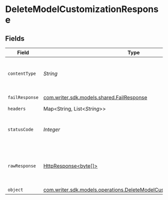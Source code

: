 # DeleteModelCustomizationResponse


## Fields

| Field                                                                                                                                    | Type                                                                                                                                     | Required                                                                                                                                 | Description                                                                                                                              |
| ---------------------------------------------------------------------------------------------------------------------------------------- | ---------------------------------------------------------------------------------------------------------------------------------------- | ---------------------------------------------------------------------------------------------------------------------------------------- | ---------------------------------------------------------------------------------------------------------------------------------------- |
| `contentType`                                                                                                                            | *String*                                                                                                                                 | :heavy_check_mark:                                                                                                                       | HTTP response content type for this operation                                                                                            |
| `failResponse`                                                                                                                           | [com.writer.sdk.models.shared.FailResponse](../../models/shared/FailResponse.md)                                                         | :heavy_minus_sign:                                                                                                                       | Bad Request                                                                                                                              |
| `headers`                                                                                                                                | Map<String, List<*String*>>                                                                                                              | :heavy_minus_sign:                                                                                                                       | N/A                                                                                                                                      |
| `statusCode`                                                                                                                             | *Integer*                                                                                                                                | :heavy_check_mark:                                                                                                                       | HTTP response status code for this operation                                                                                             |
| `rawResponse`                                                                                                                            | [HttpResponse<byte[]>](https://docs.oracle.com/en/java/javase/11/docs/api/java.net.http/java/net/http/HttpResponse.html)                 | :heavy_minus_sign:                                                                                                                       | Raw HTTP response; suitable for custom response parsing                                                                                  |
| `object`                                                                                                                                 | [com.writer.sdk.models.operations.DeleteModelCustomizationResponseBody](../../models/operations/DeleteModelCustomizationResponseBody.md) | :heavy_minus_sign:                                                                                                                       | N/A                                                                                                                                      |